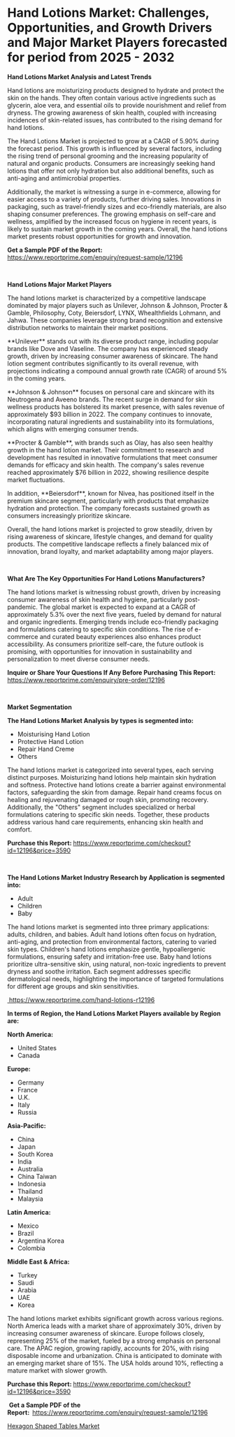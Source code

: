 <p><h1>Hand Lotions Market: Challenges, Opportunities, and Growth Drivers and Major Market Players forecasted for period from 2025 - 2032</h1></p><p><strong>Hand Lotions Market Analysis and Latest Trends</strong></p>
<p><p>Hand lotions are moisturizing products designed to hydrate and protect the skin on the hands. They often contain various active ingredients such as glycerin, aloe vera, and essential oils to provide nourishment and relief from dryness. The growing awareness of skin health, coupled with increasing incidences of skin-related issues, has contributed to the rising demand for hand lotions.</p><p>The Hand Lotions Market is projected to grow at a CAGR of 5.90% during the forecast period. This growth is influenced by several factors, including the rising trend of personal grooming and the increasing popularity of natural and organic products. Consumers are increasingly seeking hand lotions that offer not only hydration but also additional benefits, such as anti-aging and antimicrobial properties.</p><p>Additionally, the market is witnessing a surge in e-commerce, allowing for easier access to a variety of products, further driving sales. Innovations in packaging, such as travel-friendly sizes and eco-friendly materials, are also shaping consumer preferences. The growing emphasis on self-care and wellness, amplified by the increased focus on hygiene in recent years, is likely to sustain market growth in the coming years. Overall, the hand lotions market presents robust opportunities for growth and innovation.</p></p>
<p><strong>Get a Sample PDF of the Report:&nbsp;</strong> <a href="https://www.reportprime.com/enquiry/request-sample/12196?utm_campaign=3515&utm_medium=2&utm_source=Github&utm_content=ia&utm_term=18032025&utm_id=hand-lotions">https://www.reportprime.com/enquiry/request-sample/12196</a></p>
<p>&nbsp;</p>
<p><strong>Hand Lotions Major Market Players</strong></p>
<p><p>The hand lotions market is characterized by a competitive landscape dominated by major players such as Unilever, Johnson & Johnson, Procter & Gamble, Philosophy, Coty, Beiersdorf, LYNX, Whealthfields Lohmann, and Jahwa. These companies leverage strong brand recognition and extensive distribution networks to maintain their market positions.</p><p>**Unilever** stands out with its diverse product range, including popular brands like Dove and Vaseline. The company has experienced steady growth, driven by increasing consumer awareness of skincare. The hand lotion segment contributes significantly to its overall revenue, with projections indicating a compound annual growth rate (CAGR) of around 5% in the coming years.</p><p>**Johnson & Johnson** focuses on personal care and skincare with its Neutrogena and Aveeno brands. The recent surge in demand for skin wellness products has bolstered its market presence, with sales revenue of approximately $93 billion in 2022. The company continues to innovate, incorporating natural ingredients and sustainability into its formulations, which aligns with emerging consumer trends.</p><p>**Procter & Gamble**, with brands such as Olay, has also seen healthy growth in the hand lotion market. Their commitment to research and development has resulted in innovative formulations that meet consumer demands for efficacy and skin health. The company's sales revenue reached approximately $76 billion in 2022, showing resilience despite market fluctuations.</p><p>In addition, **Beiersdorf**, known for Nivea, has positioned itself in the premium skincare segment, particularly with products that emphasize hydration and protection. The company forecasts sustained growth as consumers increasingly prioritize skincare.</p><p>Overall, the hand lotions market is projected to grow steadily, driven by rising awareness of skincare, lifestyle changes, and demand for quality products. The competitive landscape reflects a finely balanced mix of innovation, brand loyalty, and market adaptability among major players.</p></p>
<p>&nbsp;</p>
<p><strong>What Are The Key Opportunities For Hand Lotions Manufacturers?</strong></p>
<p><p>The hand lotions market is witnessing robust growth, driven by increasing consumer awareness of skin health and hygiene, particularly post-pandemic. The global market is expected to expand at a CAGR of approximately 5.3% over the next five years, fueled by demand for natural and organic ingredients. Emerging trends include eco-friendly packaging and formulations catering to specific skin conditions. The rise of e-commerce and curated beauty experiences also enhances product accessibility. As consumers prioritize self-care, the future outlook is promising, with opportunities for innovation in sustainability and personalization to meet diverse consumer needs.</p></p>
<p><strong>Inquire or Share Your Questions If Any Before Purchasing This Report:</strong> <a href="https://www.reportprime.com/enquiry/pre-order/12196?utm_campaign=3515&utm_medium=2&utm_source=Github&utm_content=ia&utm_term=18032025&utm_id=hand-lotions">https://www.reportprime.com/enquiry/pre-order/12196</a></p>
<p>&nbsp;</p>
<p><strong>Market Segmentation</strong></p>
<p><strong>The Hand Lotions Market Analysis by types is segmented into:</strong></p>
<p><ul><li>Moisturising Hand Lotion</li><li>Protective Hand Lotion</li><li>Repair Hand Creme</li><li>Others</li></ul></p>
<p><p>The hand lotions market is categorized into several types, each serving distinct purposes. Moisturizing hand lotions help maintain skin hydration and softness. Protective hand lotions create a barrier against environmental factors, safeguarding the skin from damage. Repair hand creams focus on healing and rejuvenating damaged or rough skin, promoting recovery. Additionally, the "Others" segment includes specialized or herbal formulations catering to specific skin needs. Together, these products address various hand care requirements, enhancing skin health and comfort.</p></p>
<p><strong>Purchase this Report:&nbsp;</strong><a href="https://www.reportprime.com/checkout?id=12196&price=3590&utm_campaign=3515&utm_medium=2&utm_source=Github&utm_content=ia&utm_term=18032025&utm_id=hand-lotions">https://www.reportprime.com/checkout?id=12196&price=3590</a></p>
<p>&nbsp;</p>
<p><strong>The Hand Lotions Market Industry Research by Application is segmented into:</strong></p>
<p><ul><li>Adult</li><li>Children</li><li>Baby</li></ul></p>
<p><p>The hand lotions market is segmented into three primary applications: adults, children, and babies. Adult hand lotions often focus on hydration, anti-aging, and protection from environmental factors, catering to varied skin types. Children's hand lotions emphasize gentle, hypoallergenic formulations, ensuring safety and irritation-free use. Baby hand lotions prioritize ultra-sensitive skin, using natural, non-toxic ingredients to prevent dryness and soothe irritation. Each segment addresses specific dermatological needs, highlighting the importance of targeted formulations for different age groups and skin sensitivities.</p></p>
<p><a href="https://www.reportprime.com/hand-lotions-r12196?utm_campaign=3515&utm_medium=2&utm_source=Github&utm_content=ia&utm_term=18032025&utm_id=hand-lotions">&nbsp;https://www.reportprime.com/hand-lotions-r12196</a></p>
<p><strong>In terms of Region, the Hand Lotions Market Players available by Region are:</strong></p>
<p>
    <p> <strong> North America: </strong>
        <ul>
            <li>United States</li>
            <li>Canada</li>
        </ul>
        </p> 
    <p> <strong> Europe: </strong>
        <ul>
            <li>Germany</li>
            <li>France</li>
            <li>U.K.</li>
            <li>Italy</li>
            <li>Russia</li>
        </ul>
        </p> 
    <p> <strong> Asia-Pacific: </strong>
        <ul>
            <li>China</li>
            <li>Japan</li>
            <li>South Korea</li>
            <li>India</li>
            <li>Australia</li>
            <li>China Taiwan</li>
            <li>Indonesia</li>
            <li>Thailand</li>
            <li>Malaysia</li>
        </ul>
        </p> 
    <p> <strong> Latin America: </strong>
        <ul>
            <li>Mexico</li>
            <li>Brazil</li>
            <li>Argentina Korea</li>
            <li>Colombia</li>
        </ul>
        </p> 
    <p> <strong> Middle East & Africa: </strong>
        <ul>
            <li>Turkey</li>
            <li>Saudi</li>
            <li>Arabia</li>
            <li>UAE</li>
            <li>Korea</li>
        </ul>
    </p>
    </p>
<p><p>The hand lotions market exhibits significant growth across various regions. North America leads with a market share of approximately 30%, driven by increasing consumer awareness of skincare. Europe follows closely, representing 25% of the market, fueled by a strong emphasis on personal care. The APAC region, growing rapidly, accounts for 20%, with rising disposable income and urbanization. China is anticipated to dominate with an emerging market share of 15%. The USA holds around 10%, reflecting a mature market with slower growth.</p></p>
<p><strong>Purchase this Report: </strong><a href="https://www.reportprime.com/checkout?id=12196&price=3590&utm_campaign=3515&utm_medium=2&utm_source=Github&utm_content=ia&utm_term=18032025&utm_id=hand-lotions">https://www.reportprime.com/checkout?id=12196&price=3590</a></p>
<p>&nbsp;<strong>Get a Sample PDF of the Report:&nbsp;&nbsp;</strong><a href="https://www.reportprime.com/enquiry/request-sample/12196?utm_campaign=3515&utm_medium=2&utm_source=Github&utm_content=ia&utm_term=18032025&utm_id=hand-lotions">https://www.reportprime.com/enquiry/request-sample/12196</a></p>
<p><strong></strong></p>
<p><p><a href="https://github.com/fraryatena85/Market-Research-Report-List-1/blob/main/hexagon-shaped-tables-market.md?utm_campaign=3515&utm_medium=2&utm_source=Github&utm_content=ia&utm_term=18032025&utm_id=hand-lotions">Hexagon Shaped Tables Market</a></p></p>